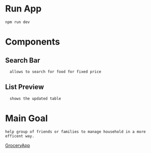 # Run App
    npm run dev

# Components
## Search Bar 
      allows to search for food for fixed price

## List Preview
      shows the updated table


# Main Goal
    help group of friends or families to manage household in a more efficent way.

[GroceryApp](http://localhost:5173/)
